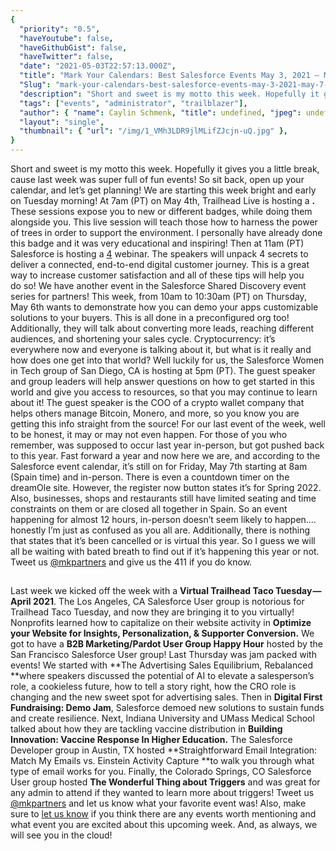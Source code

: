 ```yaml
---
{
  "priority": "0.5",
  "haveYoutube": false,
  "haveGithubGist": false,
  "haveTwitter": false,
  "date": "2021-05-03T22:57:13.000Z",
  "title": "Mark Your Calendars: Best Salesforce Events May 3, 2021 — May 7, 2021",
  "Slug": "mark-your-calendars-best-salesforce-events-may-3-2021-may-7-2021",
  "description": "Short and sweet is my motto this week. Hopefully it gives you a little break, cause last week was super full of fun events! So sit back, open up your calendar, and let’s get planning!.",
  "tags": ["events", "administrator", "trailblazer"],
  "author": { "name": Caylin Schmenk, "title": undefined, "jpeg": undefined },
  "layout": "single",
  "thumbnail": { "url": "/img/1_VMh3LDR9jlMLifZJcjn-uQ.jpg" },
}
---
```


Short and sweet is my motto this week. Hopefully it gives you a little break, cause last week was super full of fun events! So sit back, open up your calendar, and let’s get planning!
We are starting this week bright and early on Tuesday morning! At 7am (PT) on May 4th, Trailhead Live is hosting a [](https://trailhead.salesforce.com/live/broadcasts/a2r3k000001vCyp/trail-together---trees-to-combat-climate-change)**.** These sessions expose you to new or different badges, while doing them alongside you. This live session will teach those how to harness the power of trees in order to support the environment. I personally have already done this badge and it was very educational and inspiring!
Then at 11am (PT) Salesforce is hosting a [4](https://www.salesforce.com/form/events/webinars/form-rss/3101400) webinar. The speakers will unpack 4 secrets to deliver a connected, end-to-end digital customer journey. This is a great way to increase customer satisfaction and all of these tips will help you do so!
We have another event in the Salesforce Shared Discovery event series for partners! This week, from 10am to 10:30am (PT) on Thursday, May 6th [](https://shareddiscoverymay2021.splashthat.com/) wants to demonstrate how you can demo your apps customizable solutions to your buyers. This is all done in a preconfigured org too! Additionally, they will talk about converting more leads, reaching different audiences, and shortening your sales cycle.
Cryptocurrency: it’s everywhere now and everyone is talking about it, but what is it really and how does one get into that world? Well luckily for us, the Salesforce Women in Tech group of San Diego, CA is hosting [](https://trailblazercommunitygroups.com/events/details/salesforce-salesforce-women-in-tech-group-san-diego-united-states-presents-demystifying-cryptocurrency-how-to-get-started/) at 5pm (PT). The guest speaker and group leaders will help answer questions on how to get started in this world and give you access to resources, so that you may continue to learn about it! The guest speaker is the COO of a crypto wallet company that helps others manage Bitcoin, Monero, and more, so you know you are getting this info straight from the source!
For our last event of the week, well to be honest, it may or may not even happen. For those of you who remember, [](http://dreamole.es/) was supposed to occur last year in-person, but got pushed back to this year. Fast forward a year and now here we are, and according to the Salesforce event calendar, it’s still on for Friday, May 7th starting at 8am (Spain time) and in-person. There is even a countdown timer on the dreamOle site. However, the register now button states it’s for Spring 2022. Also, businesses, shops and restaurants still have limited seating and time constraints on them or are closed all together in Spain. So an event happening for almost 12 hours, in-person doesn’t seem likely to happen.… honestly I’m just as confused as you all are. Additionally, there is nothing that states that it’s been cancelled or is virtual this year. So I guess we will all be waiting with bated breath to find out if it’s happening this year or not. Tweet us [@mkpartners](http://www.twitter.com/mkpartners) and give us the 411 if you do know.

##

Last week we kicked off the week with a **Virtual Trailhead Taco Tuesday — April 2021**. The Los Angeles, CA Salesforce User group is notorious for Trailhead Taco Tuesday, and now they are bringing it to you virtually! Nonprofits learned how to capitalize on their website activity in **Optimize your Website for Insights, Personalization, &amp; Supporter Conversion.** We got to have a **B2B Marketing/Pardot User Group Happy Hour** hosted by the San Francisco Salesforce User group!
Last Thursday was jam packed with events! We started with **The Advertising Sales Equilibrium, Rebalanced **where speakers discussed the potential of AI to elevate a salesperson’s role, a cookieless future, how to tell a story right, how the CRO role is changing and the new sweet spot for advertising sales. Then in **Digital First Fundraising: Demo Jam**, Salesforce demoed new solutions to sustain funds and create resilience. Next, Indiana University and UMass Medical School talked about how they are tackling vaccine distribution in **Building Innovation: Vaccine Response In Higher Education.** The Salesforce Developer group in Austin, TX hosted **Straightforward Email Integration: Match My Emails vs. Einstein Activity Capture **to walk you through what type of email works for you.
Finally, the Colorado Springs, CO Salesforce User group hosted **The Wonderful Thing about Triggers** and was great for any admin to attend if they wanted to learn more about triggers! Tweet us [@mkpartners](http://www.twitter.com/mkpartners) and let us know what your favorite event was!
Also, make sure to [let us know](https://appexchange.salesforce.com/appxConsultingListingDetail?listingId=a0N30000001gF9jEAE) if you think there are any events worth mentioning and what event you are excited about this upcoming week. And, as always, we will see you in the cloud!
